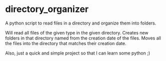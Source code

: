 directory_organizer
===================

A python script to read files in a directory and organize them into folders.

Will read all files of the given type in the given directory. Creates new folders in that directory named from the creation date of the files. Moves all the files into the directory that matches their creation date.

Also, just a quick and simple project so that I can learn some python ;)
